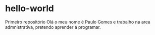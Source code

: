 # hello-world
Primeiro repositório
Olá o meu nome é Paulo Gomes e trabalho na area admnistrativa, pretendo aprender a programar.
